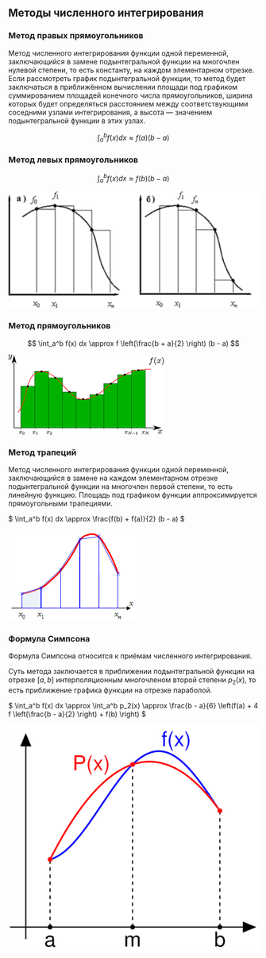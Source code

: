 ## Методы численного интегрирования

### Метод правых прямоугольников

Метод численного интегрирования функции одной переменной, заключающийся в замене подынтегральной функции на многочлен нулевой степени, то есть константу, на каждом элементарном отрезке. Если рассмотреть график подынтегральной функции, то метод будет заключаться в приближённом вычислении площади под графиком суммированием площадей конечного числа прямоугольников, ширина которых будет определяться расстоянием между соответствующими соседними узлами интегрирования, а высота — значением подынтегральной функции в этих узлах.

$$ \int_a^b f(x) dx \approx f(a) (b - a) $$

### Метод левых прямоугольников

$$ \int_a^b f(x) dx \approx f(b) (b - a) $$

![Left and Right rectangular method](https://github.com/pavel-collab/Numerical-Integration/blob/main/images/LRrec.png)

### Метод прямоугольников

$$ \int_a^b f(x) dx \approx f \left(\frac{b + a}{2} \right) (b - a) $$

![Rectangular method](https://github.com/pavel-collab/Numerical-Integration/blob/main/images/rec.png)

### Метод трапеций 
Метод численного интегрирования функции одной переменной, заключающийся в замене на каждом элементарном отрезке подынтегральной функции на многочлен первой степени, то есть линейную функцию. Площадь под графиком функции аппроксимируется прямоугольными трапециями. 

$ \int_a^b f(x) dx \approx \frac{f(b) + f(a)}{2} (b - a) $

![Trapez method](https://github.com/pavel-collab/Numerical-Integration/blob/main/images/Trapes.png)

### Формула Симпсона
Формула Симпсона относится к приёмам численного интегрирования.

Суть метода заключается в приближении подынтегральной функции на отрезке $[a, b]$ интерполяционным многочленом второй степени $p_2(x)$, то есть приближение графика функции на отрезке параболой.

$ \int_a^b f(x) dx \approx \int_a^b p_2(x) \approx \frac{b - a}{6} \left(f(a) + 4 f \left(\frac{b - a}{2} \right) + f(b) \right) $

![Sympson method](https://github.com/pavel-collab/Numerical-Integration/blob/main/images/Sympson.png)
